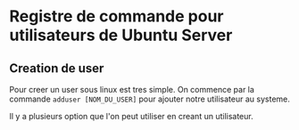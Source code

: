 # Registre de commande pour utilisateurs de Ubuntu Server

## Creation de user

Pour creer un user sous linux est tres simple. On commence par la commande  `adduser [NOM_DU_USER]` pour ajouter notre utilisateur au systeme.

Il y a plusieurs option que l'on peut utiliser en creant un utilisateur.
